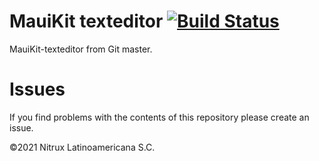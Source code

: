 # MauiKit texteditor [![Build Status](https://travis-ci.org/Nitrux/mauikit-texteditor.svg?branch=arm64)](https://travis-ci.org/Nitrux/mauikit-texteditor)

MauiKit-texteditor from Git master.

# Issues
If you find problems with the contents of this repository please create an issue.

©2021 Nitrux Latinoamericana S.C.
